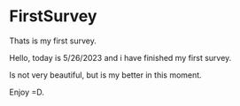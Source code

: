 # FirstSurvey
Thats is my first survey.

Hello, today is 5/26/2023 and i have finished my first survey.

Is not very beautiful, but is my better in this moment.

Enjoy =D.
